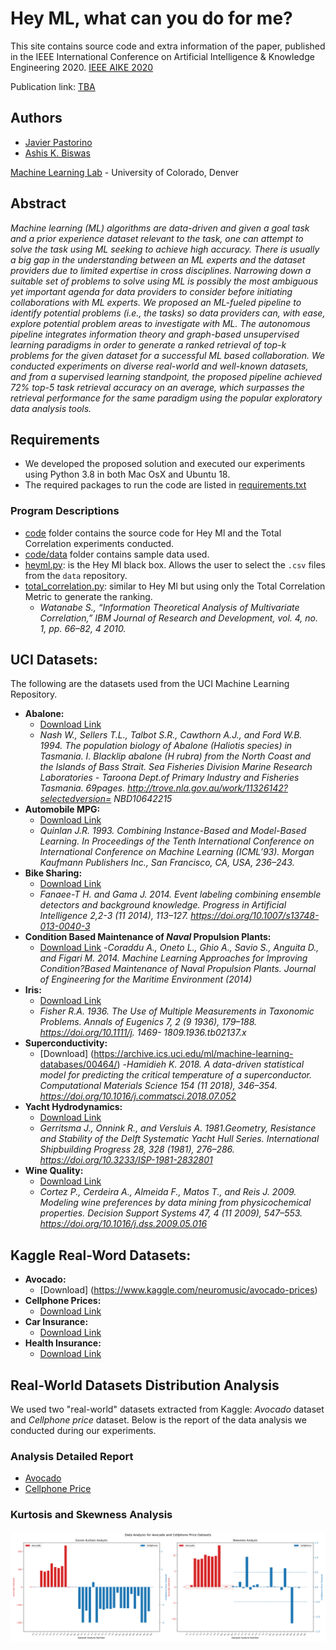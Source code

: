 
# Hey ML, what can you do for me?
This site contains source code and extra information of the paper, published in the IEEE International Conference on Artificial Intelligence &
Knowledge Engineering 2020. [IEEE AIKE 2020](https://www.ieee-aike.org/)

Publication link: [TBA](https://ieeexplore.ieee.org/Xplore/home.jsp)

## Authors
- [Javier Pastorino](https://cse.ucdenver.edu/~pastorij)
- [Ashis K. Biswas](https://cse.ucdenver.edu/~biswasa)

[Machine Learning Lab](http://ml.cse.ucdenver.edu) - University of Colorado, Denver

## Abstract
*Machine learning (ML) algorithms are data-driven and given a goal task and a prior experience dataset relevant to the task, one can attempt to solve the task using ML seeking to achieve high accuracy. There is usually a big gap in the understanding between an ML experts and the dataset providers due to limited expertise in cross disciplines. Narrowing down a suitable set of problems to solve using ML is possibly the most ambiguous yet important agenda for data providers to consider before initiating collaborations with ML experts. We proposed an ML-fueled pipeline to identify potential problems (i.e., the tasks) so data providers can, with ease, explore potential problem areas to investigate with ML. The autonomous pipeline integrates information theory and graph-based unsupervised learning paradigms in order to generate a ranked retrieval of top-k problems for the given dataset for a successful ML based collaboration. We conducted experiments on diverse real-world and well-known datasets, and from a supervised learning standpoint, the proposed pipeline achieved 72% top-5 task retrieval accuracy on an average, which surpasses the retrieval performance for the same paradigm using the popular exploratory data analysis tools.*

## Requirements
- We developed the proposed solution and executed our experiments using Python 3.8 in both Mac OsX and Ubuntu 18. 
- The required packages to run the code are listed in [requirements.txt](code/src/requirements.txt)

### Program Descriptions
- [code](code) folder contains the source code for Hey Ml and the Total Correlation experiments conducted.
- [code/data](code/data) folder contains sample data used.
- [heyml.py](code/src/heyml.py): is the Hey Ml black box. Allows the user to select the `.csv` files from the `data` repository.
- [total_correlation.py](code/src/total_correlation.py): similar to Hey Ml but using only the Total Correlation Metric to generate the ranking.
    - *Watanabe S., “Information Theoretical Analysis of Multivariate Correlation,” IBM Journal of Research and Development, vol. 4, no. 1, pp. 66–82, 4 2010.*

## UCI Datasets:
The following are the datasets used from the UCI Machine Learning Repository.
- **Abalone:** 
    - [Download Link](https://archive.ics.uci.edu/ml/machine-learning-databases/abalone/)
    - *Nash W., Sellers T.L., Talbot S.R., Cawthorn A.J., and Ford W.B. 1994. The population biology of Abalone (Haliotis species) in Tasmania. I. Blacklip abalone (H rubra) from the North Coast and the Islands of Bass Strait. Sea Fisheries Division Marine Research Laboratories - Taroona Dept.of Primary Industry and Fisheries Tasmania. 69pages. http://trove.nla.gov.au/work/11326142?selectedversion= NBD10642215*
- **Automobile MPG:** 
    - [Download Link](https://archive.ics.uci.edu/ml/machine-learning-databases/auto-mpg/)
    - *Quinlan J.R. 1993. Combining Instance-Based and Model-Based Learning. In Proceedings of the Tenth International Conference on International Conference on Machine Learning (ICML’93). Morgan Kaufmann Publishers Inc., San Francisco, CA, USA, 236–243.*
- **Bike Sharing:** 
    - [Download Link](https://archive.ics.uci.edu/ml/machine-learning-databases/00275/)
    - *Fanaee-T H. and Gama J. 2014. Event labeling combining ensemble detectors and background knowledge. Progress in Artificial Intelligence 2,2-3 (11 2014), 113–127. https://doi.org/10.1007/s13748-013-0040-3*
- **Condition Based Maintenance of *Naval* Propulsion Plants:** 
    - [Download Link](https://archive.ics.uci.edu/ml/machine-learning-databases/00316/)
    -*Coraddu A., Oneto L., Ghio A., Savio S., Anguita D., and Figari M. 2014. Machine Learning Approaches for Improving Condition?Based Maintenance of Naval Propulsion Plants. Journal of Engineering for the Maritime Environment (2014)*
- **Iris:** 
    - [Download Link](https://archive.ics.uci.edu/ml/machine-learning-databases/iris/)
    - *Fisher R.A. 1936. The Use of Multiple Measurements in Taxonomic Problems. Annals of Eugenics 7, 2 (9 1936), 179–188. https://doi.org/10.1111/j. 1469- 1809.1936.tb02137.x*
- **Superconductivity:** 
    - [Download] (https://archive.ics.uci.edu/ml/machine-learning-databases/00464/)
    -*Hamidieh K. 2018. A data-driven statistical model for predicting the critical temperature of a superconductor. Computational Materials Science 154 (11 2018), 346–354. https://doi.org/10.1016/j.commatsci.2018.07.052*
- **Yacht Hydrodynamics:** 
    - [Download Link](https://archive.ics.uci.edu/ml/machine-learning-databases/00243/)
    - *Gerritsma J., Onnink R., and Versluis A. 1981.Geometry, Resistance and Stability of the Delft Systematic Yacht Hull Series. International Shipbuilding Progress 28, 328 (1981), 276–286. https://doi.org/10.3233/ISP-1981-2832801*
- **Wine Quality:** 
    - [Download Link](https://archive.ics.uci.edu/ml/machine-learning-databases/wine-quality/)
    - *Cortez P., Cerdeira A., Almeida F., Matos T., and Reis J. 2009. Modeling wine preferences by data mining from physicochemical properties. Decision Support Systems 47, 4 (11 2009), 547–553. https://doi.org/10.1016/j.dss.2009.05.016*

## Kaggle Real-Word Datasets:
- **Avocado:** 
    - [Download] (https://www.kaggle.com/neuromusic/avocado-prices)
- **Cellphone Prices:** 
    - [Download Link](https://www.kaggle.com/iabhishekofficial/mobile-price-classification)
- **Car Insurance:** 
    - [Download Link](https://www.kaggle.com/anmolkumar/health-insurance-cross-sell-prediction?select=train.csv)
- **Health Insurance:** 
    - [Download Link](https://www.kaggle.com/mirichoi0218/insurance)


## Real-World Datasets Distribution Analysis
We used two "real-world" datasets extracted from Kaggle: *Avocado* dataset and *Cellphone price* dataset.
Below is the report of the data analysis we conducted during our experiments.

### Analysis Detailed Report
- [Avocado](dataset_analysis/avocado.analysis.report.txt)
- [Cellphone Price](dataset_analysis/cellphone_price.analysis.report.txt)

### Kurtosis and Skewness Analysis
![Kurtosis and Skewness Analysis](dataset_analysis/kurtosis_skewness_analysis.png)

